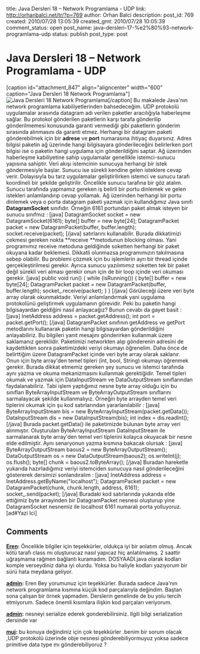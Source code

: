title: Java Dersleri 18 – Network Programlama - UDP
link: http://orhanbalci.net/tr/?p=769
author: Orhan Balci
description: 
post_id: 769
created: 2010/07/28 13:05:39
created_gmt: 2010/07/28 10:05:39
comment_status: open
post_name: java-dersleri-17-%e2%80%93-network-programlama-udp
status: publish
post_type: post

# Java Dersleri 18 – Network Programlama - UDP

[caption id="attachment_847" align="aligncenter" width="600" caption="Java Dersleri 18 Network Programlama"]![Java Dersleri 18 Network Programlama](/wp-content/uploads/java_banner_18.png)[/caption] Bu makalede Java'nın network programlama kabiliyetlerinden bahsedeceğim. UDP protokolü uygulamalar arasında datagram adı verilen paketler aracılığıyla haberleşme sağlar. Bu protokol gönderilen paketlerin karşı tarafa gönderilip gönderilmemesi konusunda garanti vermediği gibi paketlerin gönderim sırasında alınmasını da garanti etmez. Herhangi bir datagram paketi gönderebilmek için bir **adrese** ve **port** numarasına ihtiyaç duyarsınız. Adres bilgisi paketin ağ üzerinde hangi bilgisayara gönderileceğini belirlerken port bilgisi ise o paketin hangi uygulama için gönderildiğini saptar. Ağ üzerinden haberleşme kabiliyetine sahip uygulamalar genellikle istemci-sunucu yapısına sahiptir. Veri akışı istemcinin sunucuya herhangi bir istek göndermesiyle başlar. Sunucu ise sürekli kendine gelen isteklere cevap verir. Dolayısıyla bu tarz uygulamalar geliştirilirken istemci ve sunucu tarafı koordineli bir şekilde geliştirilir.  Öncelikle sunucu tarafına bir göz atalım. Sunucu tarafında yapmamız gereken iş belirli bir portu dinlemek ve gelen istekleri anlamlandırıp cevap yollamak. Ağ üzerinden herhangi bir portu dinlemek veya o porta datagram paketi yazmak için kullandığımız Java sınıfı **DatagramSocket** sınıfıdır. Örneğin 6161 portundan paket almak isteyen bir sunucu sınıfmız : [java] DatagramSocket socket = new DatagramSocket(6161); byte[] buffer = new byte[24]; DatagramPacket packet = new DatagramPacket(buffer, buffer.length); socket.receive(packet); [/java] satırlarını kullanabilir. Burada dikkatimizi çekmesi gereken nokta **receive **metodunun blocking olması. Yani programımız receive metoduna geldiğinde soketten herhangi bir paket okuyana kadar beklemesi. Dikkatli olunmazsa programımızın takılmasına sebep olabilir. Bu problemi çözmek için bu işlemlerin ayrı bir thread içinde gerçekleştirilmesi gerekir. Ayrıca sunucu yazılımımız soketten tek bir paket değil sürekli veri alması gerekir onun için de bir loop içinde veri okuması gerekir. [java] public void run() { while (isRunning()) { byte[] buffer = new byte[24]; DatagramPacket packet = new DatagramPacket(buffer, buffer.length); socket_.receive(packet); } } [/java] Görüleceği üzere veri byte array olarak okunmaktadır. Veriyi anlamlandırmak yani uygulama protokolünü geliştirmek uygulamanın görevidir. Peki bu paketin hangi bilgisayardan geldiğini nasıl anlayacağız? Bunun cevabı da gayet basit : [java] InetAddress address = packet.getAddress(); int port = packet.getPort(); [/java] DatagramPacket sınıfının getAddress ve getPort metodlarını kullanarak paketin hangi bilgisayardan gönderildiğini anlayabiliriz. Bu bilgileri yanıt mesajını gönderirken kullanmak üzere saklamanız gereklidir. Paketimizi networkten alıp gönderenin adresini de kaydettikten sonra paketimizdeki veriyi okumayı öğrenelim. Daha önce de belirttiğim üzere DatagramPacket içinde veri byte array olarak saklanır. Onun için byte array'den temel tipleri (int, bool, String) okumayı öğrenmek gerekir. Burada dikkat etmemiz gereken şey sunucu ve istemci tarafında aynı yazma ve okuma mekanizmasını kullanmak gerektiğidir. Temel tipleri okumak ve yazmak için DataInputStream ve DataOutputStream sınıflarından faydalanabiliriz. Tabi işlem yaptığımız nesne byte array olduğu için bu sınıfları ByteArrayInputStream ve ByteArrayOutputStream sınıflarını sarmalayacak şekilde kullanmalıyız. Örneğin byte arrayden temel veri tiplerini okumak için şu kod satırlarından yararlanılabilir : [java] ByteArrayInputStream bis = new ByteArrayInputStream(packet.getData()); DataInputStream dis = new DataInputStream(bis); int index = dis.readInt(); [/java] Burada packet.getData() ile paketimizde bulunan byte array veri alınmıştır. Oluşturulan ByteArrayInputStream DataInputStream ile sarmalanarak byte array'den temel veri tiplerini kolayca okuyacak bir nesne elde edilmiştir. Aynı senaryonun yazma kısmına bakacak olursak : [java] ByteArrayOutputStream baous2 = new ByteArrayOutputStream(); DataOutputStream os = new DataOutputStream(baous2); os.writeInt(j); os.flush(); byte[] chunk = baous2.toByteArray(); [/java] Buradan hareketle yukarıda hazırladığımız veriyi istemciden sunucuya nasıl gönderileceğini göstererek dersimizi sonlandıralım : [java] InetAddress address = InetAddress.getByName("localhost"); DatagramPacket packet = new DatagramPacket(chunk, chunk.length, address, 6161); socket_.send(packet); [/java] Buradaki kod satırlarında yukarıda elde ettiğimiz byte arrayinden bir DatagramPacket nesnesi oluşturup yine DatagramSocket nesnemiz ile localhost 6161 numaralı porta yolluyoruz. [ad#Yazi Ici]

## Comments

**[Eren](#4371 "2010-11-29 22:46:11"):** Öncelikle bilgiler için teşekkürler, oldukça iyi bir anlatım olmuş. Ancak kötü tarafı class mı oluşturucaz nasıl yapıcaz hiç anlatılmamış. 2 saattir uğraşmama rağmen bağlantı kuramadım. DOSYAADI.java olarak kodları komple verseydiniz daha iyi olurdu. Yoksa bu haliyle kodları yazıyorum bir sürü hata meydana geliyor.

**[admin](#4372 "2010-11-30 00:40:35"):** Eren Bey yorumunuz için teşekkürler. Burada sadece Java'nın network programlama kısmına küçük kod parçalarıyla değindim. Baştan sona çalışan bir örnek yapmadım. Derslerin genelinde de bu yolu tercih etmiyorum. Sadece önemli kısımlara ilişkin kod parçaları veriyorum.

**[admin](#5367 "2012-03-25 10:31:03"):** nesneyi serialize ederek gonderebilirsiniz. Ilgili bilgi serialization dersinde var

**[muj](#5365 "2012-03-23 18:56:29"):** bu konuya değindiniz için çok teşekkürler .benim bir sorum olacak ,UDP protokolü üzerinde obje nesnesi gönderebiliyormuyuz yoksa sadece primitive data type mı gönderebiliyoruz ?

